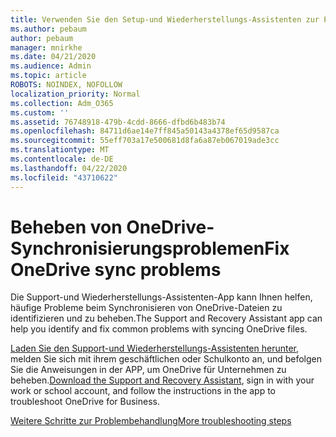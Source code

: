 ```yaml
---
title: Verwenden Sie den Setup-und Wiederherstellungs-Assistenten zur Problembehandlung OneDrive für Unternehmen
ms.author: pebaum
author: pebaum
manager: mnirkhe
ms.date: 04/21/2020
ms.audience: Admin
ms.topic: article
ROBOTS: NOINDEX, NOFOLLOW
localization_priority: Normal
ms.collection: Adm_O365
ms.custom: ''
ms.assetid: 76748918-479b-4cdd-8666-dfbd6b483b74
ms.openlocfilehash: 84711d6ae14e7ff845a50143a4378ef65d9587ca
ms.sourcegitcommit: 55eff703a17e500681d8fa6a87eb067019ade3cc
ms.translationtype: MT
ms.contentlocale: de-DE
ms.lasthandoff: 04/22/2020
ms.locfileid: "43710622"
---
```

# <a name="fix-onedrive-sync-problems"></a><span data-ttu-id="a6271-102">Beheben von OneDrive-Synchronisierungsproblemen</span><span class="sxs-lookup"><span data-stu-id="a6271-102">Fix OneDrive sync problems</span></span>

<span data-ttu-id="a6271-103">Die Support-und Wiederherstellungs-Assistenten-App kann Ihnen helfen, häufige Probleme beim Synchronisieren von OneDrive-Dateien zu identifizieren und zu beheben.</span><span class="sxs-lookup"><span data-stu-id="a6271-103">The Support and Recovery Assistant app can help you identify and fix common problems with syncing OneDrive files.</span></span> 
  
<span data-ttu-id="a6271-104">[Laden Sie den Support-und Wiederherstellungs-Assistenten herunter](https://aka.ms/sara), melden Sie sich mit ihrem geschäftlichen oder Schulkonto an, und befolgen Sie die Anweisungen in der APP, um OneDrive für Unternehmen zu beheben.</span><span class="sxs-lookup"><span data-stu-id="a6271-104">[Download the Support and Recovery Assistant](https://aka.ms/sara), sign in with your work or school account, and follow the instructions in the app to troubleshoot OneDrive for Business.</span></span> 
  
[<span data-ttu-id="a6271-105">Weitere Schritte zur Problembehandlung</span><span class="sxs-lookup"><span data-stu-id="a6271-105">More troubleshooting steps</span></span>](https://go.microsoft.com/fwlink/?linkid=872097)
  

